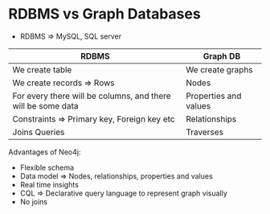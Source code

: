 # RDBMS vs Graph Databases

* RDBMS ⇒ MySQL, SQL server

| RDBMS                                                        | Graph DB              |
| ------------------------------------------------------------ | --------------------- |
| We create table                                              | We create graphs      |
| We create records ⇒ Rows                                     | Nodes                 |
| For every there will be columns, and there will be some data | Properties and values |
| Constraints ⇒ Primary key, Foreign key etc                   | Relationships         |
| Joins Queries                                                | Traverses             |

Advantages of Neo4j:

* Flexible schema
* Data model ⇒ Nodes, relationships, properties and values
* Real time insights
* CQL ⇒ Declarative query language to represent graph visually
* No joins

